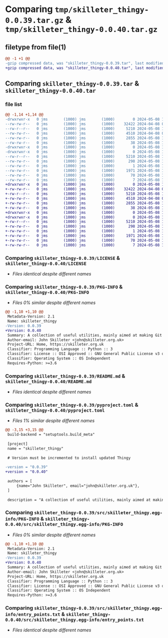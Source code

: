 # Comparing `tmp/skilleter_thingy-0.0.39.tar.gz` & `tmp/skilleter_thingy-0.0.40.tar.gz`

## filetype from file(1)

```diff
@@ -1 +1 @@
-gzip compressed data, was "skilleter_thingy-0.0.39.tar", last modified: Wed May  8 12:52:29 2024, max compression
+gzip compressed data, was "skilleter_thingy-0.0.40.tar", last modified: Wed May  8 12:53:42 2024, max compression
```

## Comparing `skilleter_thingy-0.0.39.tar` & `skilleter_thingy-0.0.40.tar`

### file list

```diff
@@ -1,14 +1,14 @@
-drwxrwxr-x   0 jms       (1000) jms       (1000)        0 2024-05-08 12:52:29.930164 skilleter_thingy-0.0.39/
--rw-rw-r--   0 jms       (1000) jms       (1000)    32422 2024-04-08 08:31:14.000000 skilleter_thingy-0.0.39/LICENSE
--rw-r--r--   0 jms       (1000) jms       (1000)     5210 2024-05-08 12:52:29.926165 skilleter_thingy-0.0.39/PKG-INFO
--rw-rw-r--   0 jms       (1000) jms       (1000)     4510 2024-04-08 08:31:14.000000 skilleter_thingy-0.0.39/README.md
--rw-rw-r--   0 jms       (1000) jms       (1000)     2855 2024-05-08 12:52:21.000000 skilleter_thingy-0.0.39/pyproject.toml
--rw-rw-r--   0 jms       (1000) jms       (1000)       38 2024-05-08 12:52:29.930164 skilleter_thingy-0.0.39/setup.cfg
-drwxrwxr-x   0 jms       (1000) jms       (1000)        0 2024-05-08 12:52:29.926165 skilleter_thingy-0.0.39/src/
-drwxrwxr-x   0 jms       (1000) jms       (1000)        0 2024-05-08 12:52:29.926165 skilleter_thingy-0.0.39/src/skilleter_thingy.egg-info/
--rw-r--r--   0 jms       (1000) jms       (1000)     5210 2024-05-08 12:52:29.000000 skilleter_thingy-0.0.39/src/skilleter_thingy.egg-info/PKG-INFO
--rw-rw-r--   0 jms       (1000) jms       (1000)      298 2024-05-08 12:52:29.000000 skilleter_thingy-0.0.39/src/skilleter_thingy.egg-info/SOURCES.txt
--rw-rw-r--   0 jms       (1000) jms       (1000)        1 2024-05-08 12:52:29.000000 skilleter_thingy-0.0.39/src/skilleter_thingy.egg-info/dependency_links.txt
--rw-rw-r--   0 jms       (1000) jms       (1000)     1971 2024-05-08 12:52:29.000000 skilleter_thingy-0.0.39/src/skilleter_thingy.egg-info/entry_points.txt
--rw-rw-r--   0 jms       (1000) jms       (1000)       70 2024-05-08 12:52:29.000000 skilleter_thingy-0.0.39/src/skilleter_thingy.egg-info/requires.txt
--rw-rw-r--   0 jms       (1000) jms       (1000)        7 2024-05-08 12:52:29.000000 skilleter_thingy-0.0.39/src/skilleter_thingy.egg-info/top_level.txt
+drwxrwxr-x   0 jms       (1000) jms       (1000)        0 2024-05-08 12:53:42.827547 skilleter_thingy-0.0.40/
+-rw-rw-r--   0 jms       (1000) jms       (1000)    32422 2024-04-08 08:31:14.000000 skilleter_thingy-0.0.40/LICENSE
+-rw-r--r--   0 jms       (1000) jms       (1000)     5210 2024-05-08 12:53:42.827547 skilleter_thingy-0.0.40/PKG-INFO
+-rw-rw-r--   0 jms       (1000) jms       (1000)     4510 2024-04-08 08:31:14.000000 skilleter_thingy-0.0.40/README.md
+-rw-rw-r--   0 jms       (1000) jms       (1000)     2855 2024-05-08 12:53:19.000000 skilleter_thingy-0.0.40/pyproject.toml
+-rw-rw-r--   0 jms       (1000) jms       (1000)       38 2024-05-08 12:53:42.827547 skilleter_thingy-0.0.40/setup.cfg
+drwxrwxr-x   0 jms       (1000) jms       (1000)        0 2024-05-08 12:53:42.823547 skilleter_thingy-0.0.40/src/
+drwxrwxr-x   0 jms       (1000) jms       (1000)        0 2024-05-08 12:53:42.827547 skilleter_thingy-0.0.40/src/skilleter_thingy.egg-info/
+-rw-r--r--   0 jms       (1000) jms       (1000)     5210 2024-05-08 12:53:42.000000 skilleter_thingy-0.0.40/src/skilleter_thingy.egg-info/PKG-INFO
+-rw-rw-r--   0 jms       (1000) jms       (1000)      298 2024-05-08 12:53:42.000000 skilleter_thingy-0.0.40/src/skilleter_thingy.egg-info/SOURCES.txt
+-rw-rw-r--   0 jms       (1000) jms       (1000)        1 2024-05-08 12:53:42.000000 skilleter_thingy-0.0.40/src/skilleter_thingy.egg-info/dependency_links.txt
+-rw-rw-r--   0 jms       (1000) jms       (1000)     1971 2024-05-08 12:53:42.000000 skilleter_thingy-0.0.40/src/skilleter_thingy.egg-info/entry_points.txt
+-rw-rw-r--   0 jms       (1000) jms       (1000)       70 2024-05-08 12:53:42.000000 skilleter_thingy-0.0.40/src/skilleter_thingy.egg-info/requires.txt
+-rw-rw-r--   0 jms       (1000) jms       (1000)        7 2024-05-08 12:53:42.000000 skilleter_thingy-0.0.40/src/skilleter_thingy.egg-info/top_level.txt
```

### Comparing `skilleter_thingy-0.0.39/LICENSE` & `skilleter_thingy-0.0.40/LICENSE`

 * *Files identical despite different names*

### Comparing `skilleter_thingy-0.0.39/PKG-INFO` & `skilleter_thingy-0.0.40/PKG-INFO`

 * *Files 0% similar despite different names*

```diff
@@ -1,10 +1,10 @@
 Metadata-Version: 2.1
 Name: skilleter_thingy
-Version: 0.0.39
+Version: 0.0.40
 Summary: A collection of useful utilities, mainly aimed at making Git more friendly
 Author-email: John Skilleter <john@skilleter.org.uk>
 Project-URL: Home, https://skilleter.org.uk
 Classifier: Programming Language :: Python :: 3
 Classifier: License :: OSI Approved :: GNU General Public License v3 or later (GPLv3+)
 Classifier: Operating System :: OS Independent
 Requires-Python: >=3.6
```

### Comparing `skilleter_thingy-0.0.39/README.md` & `skilleter_thingy-0.0.40/README.md`

 * *Files identical despite different names*

### Comparing `skilleter_thingy-0.0.39/pyproject.toml` & `skilleter_thingy-0.0.40/pyproject.toml`

 * *Files 1% similar despite different names*

```diff
@@ -3,15 +3,15 @@
 build-backend = "setuptools.build_meta"
 
 [project]
 name = "skilleter_thingy"
 
 # Version must be incremented to install updated Thingy
 
-version = "0.0.39"
+version = "0.0.40"
 
 authors = [
     {name="John Skilleter", email="john@skilleter.org.uk"},
 ]
 
 description = "A collection of useful utilities, mainly aimed at making Git more friendly"
```

### Comparing `skilleter_thingy-0.0.39/src/skilleter_thingy.egg-info/PKG-INFO` & `skilleter_thingy-0.0.40/src/skilleter_thingy.egg-info/PKG-INFO`

 * *Files 0% similar despite different names*

```diff
@@ -1,10 +1,10 @@
 Metadata-Version: 2.1
 Name: skilleter_thingy
-Version: 0.0.39
+Version: 0.0.40
 Summary: A collection of useful utilities, mainly aimed at making Git more friendly
 Author-email: John Skilleter <john@skilleter.org.uk>
 Project-URL: Home, https://skilleter.org.uk
 Classifier: Programming Language :: Python :: 3
 Classifier: License :: OSI Approved :: GNU General Public License v3 or later (GPLv3+)
 Classifier: Operating System :: OS Independent
 Requires-Python: >=3.6
```

### Comparing `skilleter_thingy-0.0.39/src/skilleter_thingy.egg-info/entry_points.txt` & `skilleter_thingy-0.0.40/src/skilleter_thingy.egg-info/entry_points.txt`

 * *Files identical despite different names*

